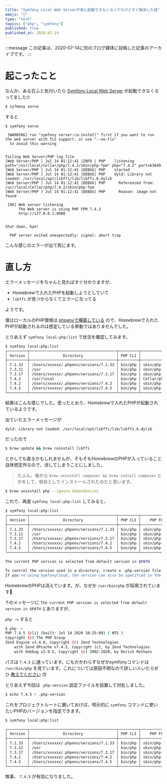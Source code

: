 ```yaml
---
title: "Symfony Local Web Serverが急に起動できなくなってたけどすぐ解決した話"
emoji: "🎻"
type: "tech"
topics: ["php", "symfony"]
published: true
published_at: 2020-07-14
---
```


:::message
この記事は、2020-07-14に別のブログ媒体に投稿した記事のアーカイブです。
:::

# 起こったこと

なんか、ある日ふと気付いたら [Symfony Local Web Server](https://symfony.com/doc/current/setup/symfony_server.html) が起動できなくなってました🙄

```bash
$ syfmony serve
```

すると

```
$ symfony serve

 [WARNING] run "symfony server:ca:install" first if you want to run the web server with TLS support, or use "--no-tls"
  to avoid this warning


Tailing Web Server/PHP log file
[Web Server/PHP ] Jul 14 01:12:41 |INFO | PHP    listening path="/usr/local/Cellar/php/7.4.2/sbin/php-fpm" php="7.4.2" port=63649
[Web Server/PHP ] Jul 14 01:12:41 |DEBUG| PHP    started
[Web Server/PHP ] Jul 14 01:12:41 |DEBUG| PHP    dyld: Library not loaded: /usr/local/opt/libffi/lib/libffi.6.dylib
[Web Server/PHP ] Jul 14 01:12:41 |DEBUG| PHP      Referenced from: /usr/local/Cellar/php/7.4.2/sbin/php-fpm
[Web Server/PHP ] Jul 14 01:12:41 |DEBUG| PHP      Reason: image not found

 [OK] Web server listening
      The Web server is using PHP FPM 7.4.2
      http://127.0.0.1:8000


Shut down, bye!

  PHP server exited unexpectedly: signal: abort trap
```

こんな感じのエラーが出て死にます。

# 直し方

エラーメッセージをちゃんと見ればすぐ分かりますが、

* Homebrewで入れたPHPを起動しようとしていて
* `libffi` が見つからなくてエラーになってる

ようです。

僕はローカルのPHP環境は [phpenvで構築している](https://zenn.dev/ttskch/articles/2d05e5e3fd6083) ので、Homebrewで入れたPHPが起動されるのは想定している挙動ではありませんでした。

とりあえず `symfony local:php:list` で状況を確認してみます。

```bash
$ symfony local:php:list
┌─────────┬───────────────────────────────────────┬─────────┬───────────────────────────────┬──────────────────────────────┬─────────┬─────────┐
│ Version │               Directory               │ PHP CLI │            PHP FPM            │           PHP CGI            │ Server  │ System? │
├─────────┼───────────────────────────────────────┼─────────┼───────────────────────────────┼──────────────────────────────┼─────────┼─────────┤
│ 7.1.33  │ /Users/xxxxxx/.phpenv/versions/7.1.33 │ bin/php │ sbin/php-fpm                  │ bin/php-cgi                  │ PHP FPM │         │
│ 7.3.11  │ /usr                                  │ bin/php │ sbin/php-fpm                  │                              │ PHP FPM │         │
│ 7.3.17  │ /Users/xxxxxx/.phpenv/versions/7.3.17 │ bin/php │ sbin/php-fpm                  │ bin/php-cgi                  │ PHP FPM │         │
│ 7.4.2   │ /usr/local                            │ bin/php │ Cellar/php/7.4.2/sbin/php-fpm │ Cellar/php/7.4.2/bin/php-cgi │ PHP FPM │ *       │
│ 7.4.2   │ /Users/xxxxxx/.phpenv/versions/7.4.2  │ bin/php │ sbin/php-fpm                  │ bin/php-cgi                  │ PHP FPM │         │
│ 7.4.5   │ /Users/xxxxxx/.phpenv/versions/7.4.5  │ bin/php │ sbin/php-fpm                  │ bin/php-cgi                  │ PHP FPM │         │
└─────────┴───────────────────────────────────────┴─────────┴───────────────────────────────┴──────────────────────────────┴─────────┴─────────┘
```

結果はこんな感じでした。思ったとおり、Homebrewで入れたPHPが起動されているようです。

出ていたエラーメッセージが

```
dyld: Library not loaded: /usr/local/opt/libffi/lib/libffi.6.dylib
```

だったので

```bash
$ brew update && brew reinstall libffi
```

とかしても直るかもしれませんが、そもそもHomebrewのPHPが入っていること自体想定外なので、消してしまうことにしました。

> たぶん、後から `brew uninstall composer && brew install composer` とかをして、依存としてインストールされたのだと思います。

```bash
$ brew uninstall php --ignore-dependencies
```

これで、再度 `symfony local:php:list` してみると、

```bash
$ symfony local:php:list
┌─────────┬───────────────────────────────────────┬─────────┬───────────────┬───────────────┬─────────┬─────────┐
│ Version │               Directory               │ PHP CLI │    PHP FPM    │    PHP CGI    │ Server  │ System? │
├─────────┼───────────────────────────────────────┼─────────┼───────────────┼───────────────┼─────────┼─────────┤
│ 7.1.33  │ /Users/xxxxxx/.phpenv/versions/7.1.33 │ bin/php │ sbin/php-fpm  │ bin/php-cgi   │ PHP FPM │         │
│ 7.3.11  │ /usr                                  │ bin/php │ sbin/php-fpm  │               │ PHP FPM │ *       │
│ 7.3.17  │ /Users/xxxxxx/.phpenv/versions/7.3.17 │ bin/php │ sbin/php-fpm  │ bin/php-cgi   │ PHP FPM │         │
│ 7.4.2   │ /Users/xxxxxx/.phpenv/versions/7.4.2  │ bin/php │ sbin/php-fpm  │ bin/php-cgi   │ PHP FPM │         │
│ 7.4.5   │ /Users/xxxxxx/.phpenv/versions/7.4.5  │ bin/php │ sbin/php-fpm  │ bin/php-cgi   │ PHP FPM │         │
└─────────┴───────────────────────────────────────┴─────────┴───────────────┴───────────────┴─────────┴─────────┘

The current PHP version is selected from default version in $PATH

To control the version used in a directory, create a .php-version file that contains the version number (e.g. 7.2 or 7.2.15).
If you're using SymfonyCloud, the version can also be specified in the .symfony.cloud.yaml file.
```

HomebrewのPHPは消えています。が、なぜか `/usr/bin/php` が採用されています🤔

↑のメッセージに `The current PHP version is selected from default version in $PATH` とありますが、

`php -v` すると

```bash
$ php -v
PHP 7.4.5 (cli) (built: Jul 14 2020 10:25:09) ( NTS )
Copyright (c) The PHP Group
Zend Engine v3.4.0, Copyright (c) Zend Technologies
    with Zend OPcache v7.4.5, Copyright (c), by Zend Technologies
    with Xdebug v2.9.5, Copyright (c) 2002-2020, by Derick Rethans
```

パスは `7.4.5`  に通っています。にもかかわらずなぜかsymfonyコマンドは `/usr/bin/php` を見ています。これについては原因不明なので詳しい人いたらぜひ [教えてください](https://twitter.com/ttskch) 😓

とりあえず今回は `.php-version` 設定ファイルを設置して対処しました。

```bash
$ echo 7.4.5 > .php-version
```

これをプロジェクトルートに置いておけば、明示的に `symfony` コマンドに使いたいPHPのバージョンを指定できます。

```bash
$ symfony local:php:list

┌─────────┬───────────────────────────────────────┬─────────┬───────────────┬───────────────┬─────────┬─────────┐
│ Version │               Directory               │ PHP CLI │    PHP FPM    │    PHP CGI    │ Server  │ System? │
├─────────┼───────────────────────────────────────┼─────────┼───────────────┼───────────────┼─────────┼─────────┤
│ 7.1.33  │ /Users/xxxxxx/.phpenv/versions/7.1.33 │ bin/php │ sbin/php-fpm  │ bin/php-cgi   │ PHP FPM │         │
│ 7.3.11  │ /usr                                  │ bin/php │ sbin/php-fpm  │               │ PHP FPM │         │
│ 7.3.17  │ /Users/xxxxxx/.phpenv/versions/7.3.17 │ bin/php │ sbin/php-fpm  │ bin/php-cgi   │ PHP FPM │         │
│ 7.4.2   │ /Users/xxxxxx/.phpenv/versions/7.4.2  │ bin/php │ sbin/php-fpm  │ bin/php-cgi   │ PHP FPM │         │
│ 7.4.5   │ /Users/xxxxxx/.phpenv/versions/7.4.5  │ bin/php │ sbin/php-fpm  │ bin/php-cgi   │ PHP FPM │ *       │
└─────────┴───────────────────────────────────────┴─────────┴───────────────┴───────────────┴─────────┴─────────┘
```

無事、 `7.4.5` が有効になりました。
